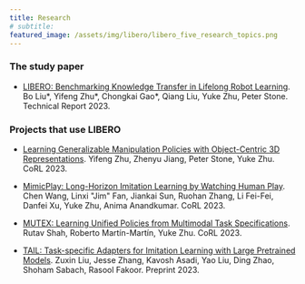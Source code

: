```yaml
---
title: Research
# subtitle: 
featured_image: /assets/img/libero/libero_five_research_topics.png
---
```


### The study paper

- [LIBERO: Benchmarking Knowledge Transfer in Lifelong Robot Learning](https://arxiv.org/abs/2306.03310). Bo Liu\*, Yifeng Zhu\*, Chongkai Gao\*, Qiang Liu, Yuke Zhu, Peter Stone. Technical Report 2023.

### Projects that use LIBERO

- [Learning Generalizable Manipulation Policies with Object-Centric 3D Representations](https://openreview.net/forum?id=9SM6l0HyY_). Yifeng Zhu, Zhenyu Jiang, Peter Stone, Yuke Zhu. CoRL 2023.

- [MimicPlay: Long-Horizon Imitation Learning by Watching Human Play](https://mimic-play.github.io/). Chen Wang, Linxi "Jim" Fan, Jiankai Sun, Ruohan Zhang, Li Fei-Fei, Danfei Xu, Yuke Zhu, Anima Anandkumar. CoRL 2023.

- [MUTEX: Learning Unified Policies from Multimodal Task Specifications](https://arxiv.org/abs/2309.14320). Rutav Shah, Roberto Martín-Martín, Yuke Zhu. CoRL 2023.

- [TAIL: Task-specific Adapters for Imitation Learning with Large Pretrained Models](https://arxiv.org/pdf/2310.05905.pdf). Zuxin Liu, Jesse Zhang, Kavosh Asadi, Yao Liu, Ding Zhao, Shoham Sabach, Rasool Fakoor. Preprint 2023.
